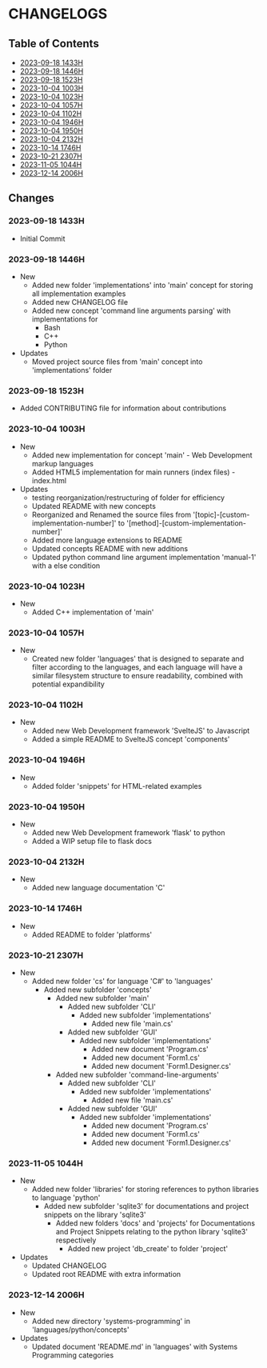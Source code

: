 # CHANGELOGS

## Table of Contents
+ [2023-09-18 1433H](#2023-09-18-1433H)
+ [2023-09-18 1446H](#2023-09-18-1446H)
+ [2023-09-18 1523H](#2023-09-18-1523H)
+ [2023-10-04 1003H](#2023-10-04-1003H)
+ [2023-10-04 1023H](#2023-10-04-1023H)
+ [2023-10-04 1057H](#2023-10-04-1057H)
+ [2023-10-04 1102H](#2023-10-04-1102H)
+ [2023-10-04 1946H](#2023-10-04-1946H)
+ [2023-10-04 1950H](#2023-10-04-1950H)
+ [2023-10-04 2132H](#2023-10-04-2132H)
+ [2023-10-14 1746H](#2023-10-14-1746H)
+ [2023-10-21 2307H](#2023-10-21-2307H)
+ [2023-11-05 1044H](#2023-11-05-1044H)
+ [2023-12-14 2006H](#2023-12-14-2006H)

## Changes
### 2023-09-18 1433H
+ Initial Commit

### 2023-09-18 1446H
- New
    + Added new folder 'implementations' into 'main' concept for storing all implementation examples
    + Added new CHANGELOG file
    - Added new concept 'command line arguments parsing' with implementations for
        + Bash
        + C++
        + Python
- Updates
    + Moved project source files from 'main' concept into 'implementations' folder

### 2023-09-18 1523H
+ Added CONTRIBUTING file for information about contributions

### 2023-10-04 1003H
- New
    + Added new implementation for concept 'main' - Web Development markup languages
    + Added HTML5 implementation for main runners (index files) - index.html
- Updates
    + testing reorganization/restructuring of folder for efficiency
    + Updated README with new concepts
    + Reorganized and Renamed the source files from '[topic]-[custom-implementation-number]' to '[method]-[custom-implementation-number]'
    + Added more language extensions to README
    + Updated concepts README with new additions
    + Updated python command line argument implementation 'manual-1' with a else condition

### 2023-10-04 1023H
- New
    + Added C++ implementation of 'main'

### 2023-10-04 1057H
- New
    + Created new folder 'languages' that is designed to separate and filter according to the languages, and each language will have a similar filesystem structure to ensure readability, combined with potential expandibility

### 2023-10-04 1102H
- New
    + Added new Web Development framework 'SvelteJS' to Javascript
    + Added a simple README to SvelteJS concept 'components'

### 2023-10-04 1946H
- New
    + Added folder 'snippets' for HTML-related examples

### 2023-10-04 1950H
- New
    + Added new Web Development framework 'flask' to python
    + Added a WIP setup file to flask docs

### 2023-10-04 2132H
- New
    + Added new language documentation 'C'

### 2023-10-14 1746H
- New
    + Added README to folder 'platforms'

### 2023-10-21 2307H
- New
    - Added new folder 'cs' for language 'C#' to 'languages'
        - Added new subfolder 'concepts'
            - Added new subfolder 'main'
                - Added new subfolder 'CLI'
                    - Added new subfolder 'implementations'
                        + Added new file 'main.cs'
                - Added new subfolder 'GUI'
                    - Added new subfolder 'implementations'
                        + Added new document 'Program.cs'
                        + Added new document 'Form1.cs'
                        + Added new document 'Form1.Designer.cs'
            - Added new subfolder 'command-line-arguments'
                - Added new subfolder 'CLI'
                    - Added new subfolder 'implementations'
                        + Added new file 'main.cs'
                - Added new subfolder 'GUI'
                    - Added new subfolder 'implementations'
                        + Added new document 'Program.cs'
                        + Added new document 'Form1.cs'
                        + Added new document 'Form1.Designer.cs'

### 2023-11-05 1044H
- New
    - Added new folder 'libraries' for storing references to python libraries to language 'python'
        - Added new subfolder 'sqlite3' for documentations and project snippets on the library 'sqlite3'
            - Added new folders 'docs' and 'projects' for Documentations and Project Snippets relating to the python library 'sqlite3' respectively
                - Added new project 'db_create' to folder 'project'
- Updates
    - Updated CHANGELOG
    - Updated root README with extra information

### 2023-12-14 2006H
- New
    - Added new directory 'systems-programming' in 'languages/python/concepts'
- Updates
    - Updated document 'README.md' in 'languages' with Systems Programming categories

